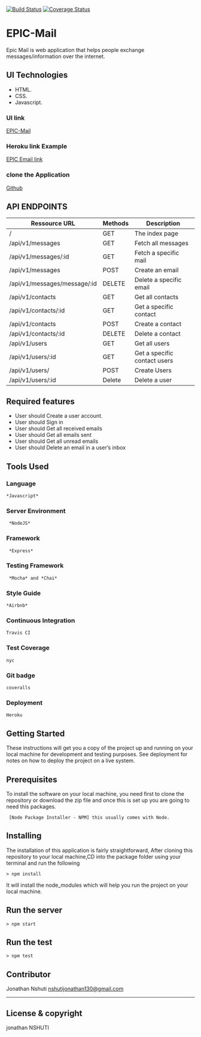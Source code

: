 
[![Build Status](https://travis-ci.org/nshutijonathan/EPIC-Mail.svg?branch=develop)](https://travis-ci.org/nshutijonathan/EPIC-Mail)
[![Coverage Status](https://coveralls.io/repos/github/nshutijonathan/EPIC-Mail/badge.svg?branch=ch-set-server-%23164463160)](https://coveralls.io/github/nshutijonathan/EPIC-Mail?branch=ch-set-server-%23164463160)

# EPIC-Mail
Epic Mail is web application  that helps people exchange messages/information over the internet.

## UI Technologies
* HTML.
* CSS.
* Javascript.


### UI link
 [EPIC-Mail](https://nshutijonathan.github.io/EPIC-Mail/ui/html/)

### Heroku link Example

[EPIC Email link](https://epic-mail-one.herokuapp.com)

### clone the Application

[Github](https://github.com/nshutijonathan/EPIC-Mail)


## API ENDPOINTS

| Ressource URL | Methods  | Description  |
| ------- | --- | --- |
| / | GET | The index page |
| /api/v1/messages | GET | Fetch all messages |
| /api/v1/messages/:id | GET | Fetch a specific mail |
| /api/v1/messages | POST | Create an email |
| /api/v1/messages/message/:id | DELETE | Delete a specific email |
| /api/v1/contacts | GET | Get all contacts |
| /api/v1/contacts/:id | GET | Get a specific contact |
| /api/v1/contacts | POST | Create a contact |
| /api/v1/contacts/:id | DELETE | Delete a contact |
| /api/v1/users|GET |Get all users|
| /api/v1/users/:id | GET | Get  a specific contact users |
| /api/v1/users/| POST | Create Users |
| /api/v1/users/:id| Delete | Delete a user |

## Required features
* User should Create a user account.
* User should Sign in
* User should Get all received emails 
* User should Get all emails sent 
* User should Get all unread emails
* User should Delete an email in a user’s inbox

 
## Tools Used

### Language
```
*Javascript*
```
### Server Environment
```
 *NodeJS* 
 ```
### Framework
```
 *Express* 
 ```
### Testing Framework
```
 *Mocha* and *Chai*
 ```
### Style Guide
```
*Airbnb*
```
### Continuous Integration
```
Travis CI
```
### Test Coverage
```
nyc
```
### Git badge
```
coveralls
```
### Deployment
```
Heroku
```
## Getting Started
These instructions will get you a copy of the project up and running on your local machine for development and testing purposes. See deployment for notes on how to deploy the project on a live system.

## Prerequisites
To install the software on your local machine, you need first to clone the repository or download the zip file and once this is set up you are going to need this packages.

```
 [Node Package Installer - NPM] this usually comes with Node.
```

## Installing
The installation of this application is fairly straightforward, After cloning this repository to your local machine,CD into the package folder using your terminal and run the following

```
> npm install
```

It will install the node_modules which will help you run the project on your local machine.

## Run the server
```
> npm start
```
## Run the test
```
> npm test
```

## Contributor
Jonathan Nshuti <nshutijonathan130@gmail.com>

---

## License & copyright
jonathan NSHUTI
 
